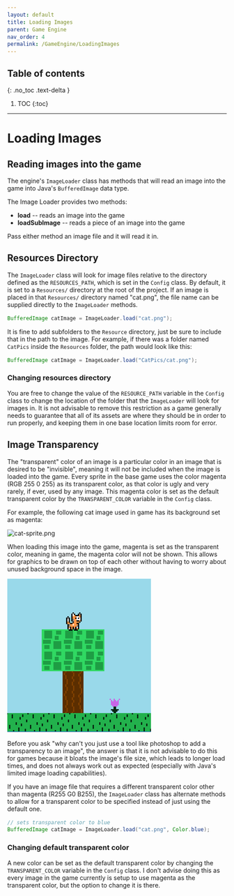 ```yaml
---
layout: default
title: Loading Images
parent: Game Engine
nav_order: 4
permalink: /GameEngine/LoadingImages
---
```


## Table of contents
{: .no_toc .text-delta }

1. TOC
{:toc}

---

# Loading Images

## Reading images into the game

The engine's `ImageLoader` class has methods that will read an image into the game into Java's `BufferedImage` data type.

The Image Loader provides two methods:
- **load** -- reads an image into the game
- **loadSubImage** -- reads a piece of an image into the game

Pass either method an image file and it will read it in.

## Resources Directory

The `ImageLoader` class will look for image files relative to the directory defined as the `RESOURCES_PATH`,
which is set in the `Config` class. By default, it is set to a `Resources/` directory at the root of the project.
If an image is placed in that `Resources/` directory named "cat.png", the file name can be supplied directly
to the `ImageLoader` methods.

```java
BufferedImage catImage = ImageLoader.load("cat.png");
```

It is fine to add subfolders to the `Resource` directory, just be sure to include that in the path to the image.
For example, if there was a folder named `CatPics` inside the `Resources` folder, the path would look like this:

```java
BufferedImage catImage = ImageLoader.load("CatPics/cat.png");
```

### Changing resources directory

You are free to change the value of the `RESOURCE_PATH` variable in the `Config` class to change the location
of the folder that the `ImageLoader` will look for images in. It is not advisable to remove this restriction as a game
generally needs to guarantee that all of its assets are where they should be in order to run properly, and keeping them in one
base location limits room for error.

## Image Transparency

The "transparent" color of an image is a particular color in an image that is desired to be "invisible", meaning it will not be included
when the image is loaded into the game. Every sprite in the base game uses the color magenta (RGB 255 0 255) as its transparent color,
as that color is ugly and very rarely, if ever, used by any image. This magenta color is set as the default transparent color by
the `TRANSPARENT_COLOR` variable in the `Config` class.

For example, the following cat image used in game has its background set as magenta:

![cat-sprite.png](../../assets/images/cat-sprite.png)

When loading this image into the game, magenta is set as the transparent color, meaning in game, the magenta color will not be shown.
This allows for graphics to be drawn on top of each other without having to worry about unused background space in the image.

![game-screen-3.png](../../assets/images/game-screen-3.png)

Before you ask "why can't you just use a tool like photoshop to add a transparency to an image", the answer is that it is not advisable to do this
for games because it bloats the image's file size, which leads to longer load times, and does not always work out as expected (especially with Java's limited image loading capabilities).

If you have an image file that requires a different transparent color other than magenta (R255 G0 B255), the `ImageLoader` class has alternate methods
to allow for a transparent color to be specified instead of just using the default one.

```java
// sets transparent color to blue
BufferedImage catImage = ImageLoader.load("cat.png", Color.blue);
```

### Changing default transparent color

A new color can be set as the default transparent color by changing the `TRANSPARENT_COLOR` variable in the `Config` class.
I don't advise doing this as every image in the game currently is setup to use magenta as the transparent color, but the option to change it is there.
